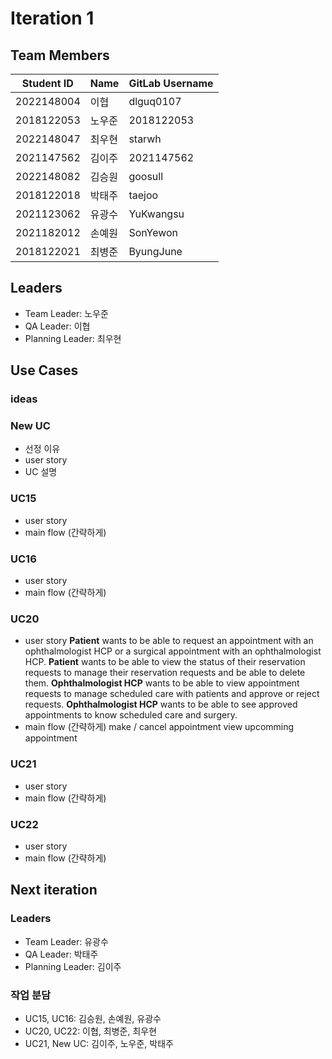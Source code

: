 # Iteration 1

## Team Members

| Student ID | Name   | GitLab Username |
| ---------- | ------ | --------------- |
| 2022148004 | 이협   | dlguq0107       |
| 2018122053 | 노우준 | 2018122053      |
| 2022148047 | 최우현 | starwh          |
| 2021147562 | 김이주 | 2021147562      |
| 2022148082 | 김승원 | goosull         |
| 2018122018 | 박태주 | taejoo          |
| 2021123062 | 유광수 | YuKwangsu       |
| 2021182012 | 손예원 | SonYewon        |
| 2018122021 | 최병준 | ByungJune       |

## Leaders

- Team Leader: 노우준
- QA Leader: 이협
- Planning Leader: 최우현

## Use Cases

### ideas

### New UC

- 선정 이유
- user story
- UC 설명

### UC15

- user story
- main flow (간략하게)

### UC16

- user story
- main flow (간략하게)

### UC20

- user story
**Patient** wants to be able to request an appointment with an ophthalmologist HCP or a surgical appointment with an ophthalmologist HCP.
**Patient** wants to be able to view the status of their reservation requests to manage their reservation requests and be able to delete them.
**Ophthalmologist HCP** wants to be able to view appointment requests to manage scheduled care with patients and approve or reject requests.
**Ophthalmologist HCP** wants to be able to see approved appointments to know scheduled care and surgery.
- main flow (간략하게)
make / cancel appointment
view upcomming appointment
### UC21

- user story
- main flow (간략하게)

### UC22

- user story
- main flow (간략하게)

## Next iteration

### Leaders

- Team Leader: 유광수
- QA Leader: 박태주
- Planning Leader: 김이주

### 작업 분담

- UC15, UC16: 김승원, 손예원, 유광수
- UC20, UC22: 이협, 최병준, 최우현
- UC21, New UC: 김이주, 노우준, 박태주
